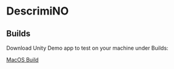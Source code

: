 # DescrimiNO

## Builds

Download Unity Demo app to test on your machine under Builds:

[MacOS Build](/unity/Builds/MacBuild.zip)
